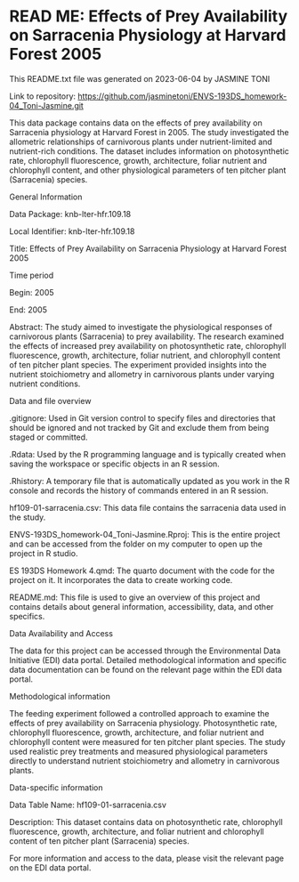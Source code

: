# READ ME: Effects of Prey Availability on Sarracenia Physiology at Harvard Forest 2005

This README.txt file was generated on 2023-06-04 by JASMINE TONI

Link to repository: <https://github.com/jasminetoni/ENVS-193DS_homework-04_Toni-Jasmine.git>

This data package contains data on the effects of prey availability on Sarracenia physiology at Harvard Forest in 2005. The study investigated the allometric relationships of carnivorous plants under nutrient-limited and nutrient-rich conditions. The dataset includes information on photosynthetic rate, chlorophyll fluorescence, growth, architecture, foliar nutrient and chlorophyll content, and other physiological parameters of ten pitcher plant (Sarracenia) species.

General Information

Data Package: knb-lter-hfr.109.18

Local Identifier: knb-lter-hfr.109.18

Title: Effects of Prey Availability on Sarracenia Physiology at Harvard Forest 2005

Time period

Begin: 2005

End: 2005

Abstract: The study aimed to investigate the physiological responses of carnivorous plants (Sarracenia) to prey availability. The research examined the effects of increased prey availability on photosynthetic rate, chlorophyll fluorescence, growth, architecture, foliar nutrient, and chlorophyll content of ten pitcher plant species. The experiment provided insights into the nutrient stoichiometry and allometry in carnivorous plants under varying nutrient conditions.

Data and file overview

.gitignore: Used in Git version control to specify files and directories that should be ignored and not tracked by Git and exclude them from being staged or committed.

.Rdata: Used by the R programming language and is typically created when saving the workspace or specific objects in an R session.

.Rhistory: A temporary file that is automatically updated as you work in the R console and records the history of commands entered in an R session.

hf109-01-sarracenia.csv: This data file contains the sarracenia data used in the study.

ENVS-193DS_homework-04_Toni-Jasmine.Rproj: This is the entire project and can be accessed from the folder on my computer to open up the project in R studio.

ES 193DS Homework 4.qmd: The quarto document with the code for the project on it. It incorporates the data to create working code.

README.md: This file is used to give an overview of this project and contains details about general information, accessibility, data, and other specifics.

Data Availability and Access

The data for this project can be accessed through the Environmental Data Initiative (EDI) data portal. Detailed methodological information and specific data documentation can be found on the relevant page within the EDI data portal.

Methodological information

The feeding experiment followed a controlled approach to examine the effects of prey availability on Sarracenia physiology. Photosynthetic rate, chlorophyll fluorescence, growth, architecture, and foliar nutrient and chlorophyll content were measured for ten pitcher plant species. The study used realistic prey treatments and measured physiological parameters directly to understand nutrient stoichiometry and allometry in carnivorous plants.

Data-specific information

Data Table Name: hf109-01-sarracenia.csv

Description: This dataset contains data on photosynthetic rate, chlorophyll fluorescence, growth, architecture, and foliar nutrient and chlorophyll content of ten pitcher plant (Sarracenia) species.

For more information and access to the data, please visit the relevant page on the EDI data portal.
